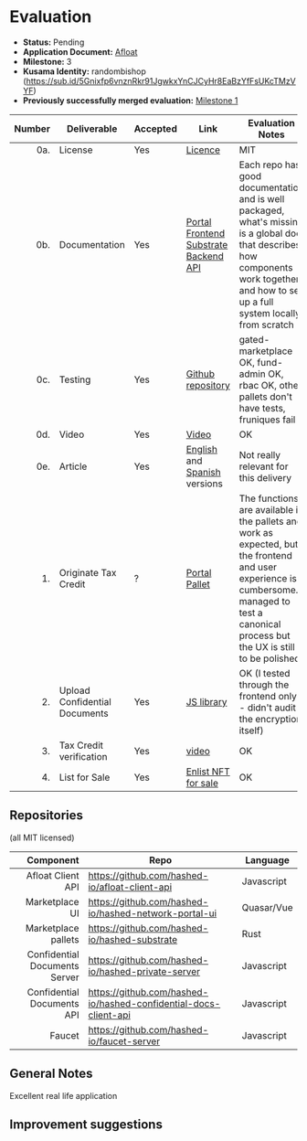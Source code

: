 # Evaluation



- **Status:** Pending
- **Application Document:** [Afloat](https://github.com/w3f/Grants-Program/blob/master/applications/Afloat.md)
- **Milestone:** 3
- **Kusama Identity:** randombishop (https://sub.id/5Gnixfp6vnznRkr91JgwkxYnCJCyHr8EaBzYfFsUKcTMzVYF)
- **Previously successfully merged evaluation:** [Milestone 1](https://github.com/w3f/Grant-Milestone-Delivery/blob/master/deliveries/Afloat_Milestone1.md)

| Number | Deliverable                   | Accepted | Link                                                                                                                                                                                                                                                                                                                     | Evaluation Notes                                                                                                                                                                               |
|-------:|-------------------------------|----------|--------------------------------------------------------------------------------------------------------------------------------------------------------------------------------------------------------------------------------------------------------------------------------------------------------------------------|------------------------------------------------------------------------------------------------------------------------------------------------------------------------------------------------|
|    0a. | License                       | Yes      | [Licence](https://github.com/hashed-io/hashed-substrate/blob/main/LICENSE)                                                                                                                                                                                                                                               | MIT                                                                                                                                                                                            |                                                                                                                       |
|    0b. | Documentation                 | Yes      | [Portal](https://github.com/hashed-io/hashed-network-portal-ui) [Frontend](https://github.com/hashed-io/hashed-marketplaces-ui) [Substrate](https://github.com/hashed-io/hashed-substrate) [Backend](https://github.com/hashed-io/hashed-private-server)   [API](https://github.com/hashed-io/hashed-private-client-api) | Each repo has good documentation and is well packaged, what's missing is a global doc that describes how components work together and how to set up a full system locally from scratch         |
|    0c. | Testing                       | Yes      | [Github repository](https://github.com/hashed-io/hashed-substrate/blob/main/pallets/gated-marketplace/src/tests.rs)                                                                                                                                                                                                      | gated-marketplace OK, fund-admin OK, rbac OK, other pallets don't have tests, fruniques fail                                                                                                   |
|    0d. | Video                         | Yes      | [Video](https://drive.google.com/file/d/1yvCiuJ7P5xTPtTwCLZyNWCSez4NBUGfP/view)                                                                                                                                                                                                                                          | OK                                                                                                                                                                                             |                
|    0e. | Article                       | Yes      | [English](https://docs.google.com/document/d/1bDswb619nkdL0xt41GEJEtyLcCOc3LO-M-dB2RdDr9s/edit?usp=sharing) and [Spanish](https://docs.google.com/document/d/1DNHgONQrZfpG4f0f79n6pS9h9jUQQDW52OlWCw1TiJA/edit?usp=sharing) versions                                                                                     | Not really relevant for this delivery                                                                                                                                                          |
|     1. | Originate Tax Credit          | ?        | [Portal](https://github.com/hashed-io/hashed-network-portal-ui) [Pallet](https://github.com/hashed-io/hashed-substrate/blob/develop/pallets/fruniques/src/lib.rs)                                                                                                                                                        | The functions are available in the pallets and work as expected, but the frontend and user experience is cumbersome. I managed to test a canonical process but the UX is still to be polished. |
|     2. | Upload Confidential Documents | Yes      | [JS library](https://github.com/hashed-io/hashed-confidential-docs-client-api/blob/015b59837eb8c0117fecb0c6323053d605a6f5fd/src/model/OwnedData.js#L57)                                                                                                                                                                  | OK (I tested through the frontend only - didn't audit the encryption itself)                                                                                                                   |
|     3. | Tax Credit verification       | Yes      | [video](https://drive.google.com/file/d/1yvCiuJ7P5xTPtTwCLZyNWCSez4NBUGfP/view?usp=sharing)                                                                                                                                                                                                                              | OK                                                                                                                                                                                             |                                                                                                                                                                                                                                                                 |
|     4. | List for Sale                 | Yes      | [Enlist NFT for sale](https://github.com/hashed-io/hashed-substrate/blob/00135e71f7bed81cf9f8dbd902b989bd19393f7e/pallets/gated-marketplace/src/lib.rs#L549)                                                                                                                                                             | OK                                                                                                                                                                                             |


## Repositories
(all MIT licensed)

|                     Component | Repo                                                             | Language   |
|------------------------------:|------------------------------------------------------------------|------------|
|             Afloat Client API | https://github.com/hashed-io/afloat-client-api                   | Javascript |
|                Marketplace UI | https://github.com/hashed-io/hashed-network-portal-ui            | Quasar/Vue |
|           Marketplace pallets | https://github.com/hashed-io/hashed-substrate                    | Rust       |
| Confidential Documents Server | https://github.com/hashed-io/hashed-private-server               | Javascript |
|    Confidential Documents API | https://github.com/hashed-io/hashed-confidential-docs-client-api | Javascript |
|                        Faucet | https://github.com/hashed-io/faucet-server                       | Javascript |


## General Notes

Excellent real life application


## Improvement suggestions

